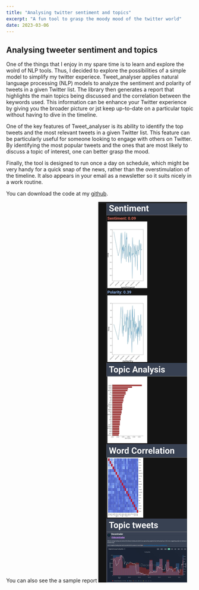 ```yaml
---
title: "Analysing twitter sentiment and topics"
excerpt: "A fun tool to grasp the moody mood of the twitter world"
date: 2023-03-06
---
```


## Analysing tweeter sentiment and topics

One of the things that I enjoy in my spare time is to learn and explore the wolrd of NLP tools. Thus, I decided to explore the possibilities of a simple model to simplify my twitter experiece. Tweet_analyser applies natural language processing (NLP) models to analyze the sentiment and polarity of tweets in a given Twitter list. The library then generates a report that highlights the main topics being discussed and the correlation between the keywords used. This information can be enhance your Twitter experience by giving you the broader picture or jst keep up-to-date on a particular topic without having to dive in the timeline.

One of the key features of Tweet_analyser is its ability to identify the top tweets and the most relevant tweets in a given Twitter list. This feature can be particularly useful for someone looking to engage with others on Twitter. By identifying the most popular tweets and the ones that are most likely to discuss a topic of interest, one can better grasp the mood.

Finally, the tool is designed to run once a day on schedule, which might be very handy for a quick snap of the news, rather than the overstimulation of the timeline. It also appears in your email as a newsletter so it suits nicely in a work routine.

You can download the code at my [github](https://github.com/phisanti/tw_feeds).

You can also see the a sample report ![here](https://github.com/phisanti/tw_feeds/blob/master/app/test/example.jpg?raw=true)


